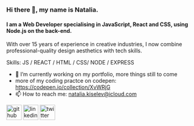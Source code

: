 ### Hi there 👋, my name is Natalia.
####  I am a Web Developer specialising in JavaScript, React and CSS, using Node.js on the back-end.
With over 15 years of experience in creative industries, I now combine professional-quality design aesthetics with tech skills.

Skills: JS / REACT / HTML / CSS/ NODE / EXPRESS

- 🔭 I’m currently working on my portfolio, more things still to come 
- more of my coding practce on codepen: https://codepen.io/collection/XvWRjG
- 📫 How to reach me: natalia.kiselev@icloud.com 


[<img src='https://cdn.jsdelivr.net/npm/simple-icons@3.0.1/icons/github.svg' alt='github' height='40'>](https://github.com/nataliakiselev)  [<img src='https://cdn.jsdelivr.net/npm/simple-icons@3.0.1/icons/linkedin.svg' alt='linkedin' height='40'>](https://www.linkedin.com/in/nataliakiselev/)  [<img src='https://cdn.jsdelivr.net/npm/simple-icons@3.0.1/icons/twitter.svg' alt='twitter' height='40'>](https://twitter.com/kiselev_natalia)  
  

